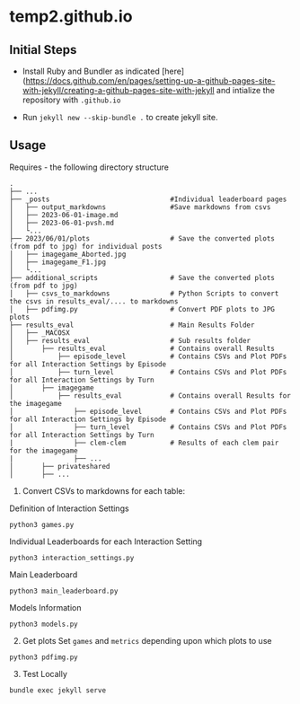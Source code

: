 # temp2.github.io

## Initial Steps

- Install Ruby and Bundler as indicated [here](https://docs.github.com/en/pages/setting-up-a-github-pages-site-with-jekyll/creating-a-github-pages-site-with-jekyll and intialize the repository with `.github.io`

- Run `jekyll new --skip-bundle .` to create  jekyll site.

## Usage

Requires - the following directory structure

    .
    ├── ...
    ├── _posts                              #Individual leaderboard pages
    │   ├── output_markdowns                #Save markdowns from csvs
    │   ├── 2023-06-01-image.md            
    │   ├── 2023-06-01-pvsh.md         
    │   └...
    ├── 2023/06/01/plots                    # Save the converted plots (from pdf to jpg) for individual posts
    │   ├── imagegame_Aborted.jpg         
    │   ├── imagegame_F1.jpg
    │   └...
    ├── additional_scripts                  # Save the converted plots (from pdf to jpg)
    │   ├── csvs_to_markdowns               # Python Scripts to convert the csvs in results_eval/.... to markdowns 
    │   ├── pdfimg.py                       # Convert PDF plots to JPG plots
    ├── results_eval                        # Main Results Folder
    │   ├── _MACOSX                             
    │   ├── results_eval                    # Sub results folder
    │       ├── results_eval                # Contains overall Results 
    │           ├── episode_level           # Contains CSVs and Plot PDFs for all Interaction Settings by Episode
    │           ├── turn_level              # Contains CSVs and Plot PDFs for all Interaction Settings by Turn
    │       ├── imagegame               
    │           ├── results_eval            # Contains overall Results for the imagegame
    │               ├── episode_level       # Contains CSVs and Plot PDFs for all Interaction Settings by Episode
    │               ├── turn_level          # Contains CSVs and Plot PDFs for all Interaction Settings by Turn
    |               ├── clem-clem           # Results of each clem pair for the imagegame
    |               ├── ...
    │       ├── privateshared
    │       ├── ... 
    

1) Convert CSVs to markdowns for each table:

Definition of Interaction Settings
```
python3 games.py
```

Individual Leaderboards for each Interaction Setting
```
python3 interaction_settings.py
```

Main Leaderboard
```
python3 main_leaderboard.py
```

Models Information
```
python3 models.py
```

2) Get plots 
Set `games` and `metrics` depending upon which plots to use
```
python3 pdfimg.py
```
3) Test Locally

```
bundle exec jekyll serve
```
